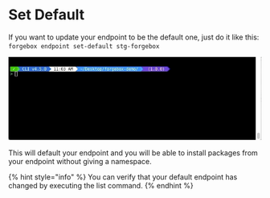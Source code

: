 # Set Default

If you want to update your endpoint to be the default one, just do it like this:  
`forgebox endpoint set-default stg-forgebox`

![](../../.gitbook/assets/forgebox-endpoint-set-default.gif)

This will default your endpoint and you will be able to install packages from your endpoint without giving a namespace.

{% hint style="info" %}
You can verify that your default endpoint has changed by executing the list command.
{% endhint %}

